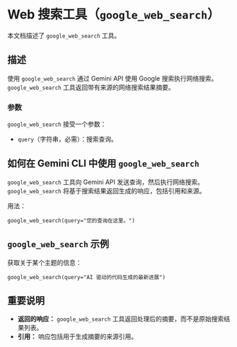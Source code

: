 # Web 搜索工具（`google_web_search`）

本文档描述了 `google_web_search` 工具。

## 描述

使用 `google_web_search` 通过 Gemini API 使用 Google 搜索执行网络搜索。`google_web_search` 工具返回带有来源的网络搜索结果摘要。

### 参数

`google_web_search` 接受一个参数：

- `query`（字符串，必需）：搜索查询。

## 如何在 Gemini CLI 中使用 `google_web_search`

`google_web_search` 工具向 Gemini API 发送查询，然后执行网络搜索。`google_web_search` 将基于搜索结果返回生成的响应，包括引用和来源。

用法：

```
google_web_search(query="您的查询在这里。")
```

## `google_web_search` 示例

获取关于某个主题的信息：

```
google_web_search(query="AI 驱动的代码生成的最新进展")
```

## 重要说明

- **返回的响应：** `google_web_search` 工具返回处理后的摘要，而不是原始搜索结果列表。
- **引用：** 响应包括用于生成摘要的来源引用。 